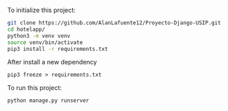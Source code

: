 To initialize this project:
```sh
git clone https://github.com/AlanLafuente12/Proyecto-Django-USIP.git
cd hotelapp/
python3 -m venv venv
source venv/bin/activate
pip3 install -r requirements.txt
```
After install a new dependency
```
pip3 freeze > requirements.txt
```

To run this project:
```sh
python manage.py runserver
```
